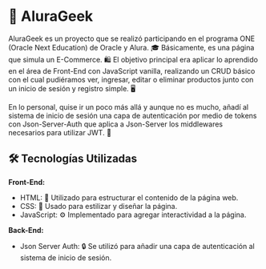 # 🚀 AluraGeek 

AluraGeek es un proyecto que se realizó participando en el programa ONE (Oracle Next Education) de Oracle y Alura. 🎓 Básicamente, es una página que simula un E-Commerce. 🛍️ El objetivo principal era aplicar lo aprendido en el área de Front-End con JavaScript vanilla, realizando un CRUD básico con el cual pudiéramos ver, ingresar, editar o eliminar productos junto con un inicio de sesión y registro simple. 🖥️

En lo personal, quise ir un poco más allá y aunque no es mucho, añadí al sistema de inicio de sesión una capa de autenticación por medio de tokens con Json-Server-Auth que aplica a Json-Server los middlewares necesarios para utilizar JWT. 🔐

## 🛠️ Tecnologías Utilizadas

**Front-End:**
 - HTML: 📝 Utilizado para estructurar el contenido de la página web.
 - CSS: 🎨 Usado para estilizar y diseñar la página.
 - JavaScript: ⚙️ Implementado para agregar interactividad a la página.

**Back-End:**
 - Json Server Auth: 🔒 Se utilizó para añadir una capa de autenticación al sistema de inicio de sesión.
